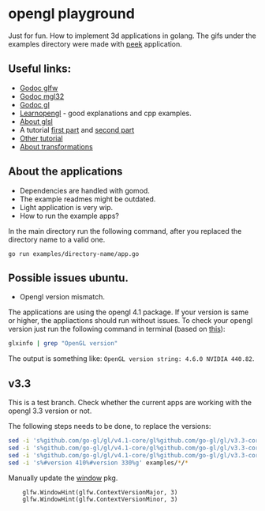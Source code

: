# opengl playground

Just for fun. How to implement 3d applications in golang.
The gifs under the examples directory were made with [peek](https://github.com/phw/peek) application.

## Useful links:

- [Godoc glfw](https://godoc.org/github.com/go-gl/glfw/v3.3/glfw)
- [Godoc mgl32](https://godoc.org/github.com/go-gl/mathgl/mgl32)
- [Godoc gl](https://godoc.org/github.com/go-gl/gl/v4.1-core/gl)
- [Learnopengl](https://learnopengl.com/) - good explanations and cpp examples.
- [About glsl](https://www.khronos.org/opengl/wiki/OpenGL_Shading_Language)
- A tutorial [first part](https://kylewbanks.com/blog/tutorial-opengl-with-golang-part-1-hello-opengl) and [second part](https://kylewbanks.com/blog/tutorial-opengl-with-golang-part-2-drawing-the-game-board)
- [Other tutorial](https://medium.com/@drgomesp/opengl-and-golang-getting-started-abcd3d96f3db)
- [About transformations](http://www.codinglabs.net/article_world_view_projection_matrix.aspx)

## About the applications

- Dependencies are handled with gomod.
- The example readmes might be outdated.
- Light application is very wip.
- How to run the example apps?

In the main directory run the following command, after you replaced the directory name to a valid one.

```
go run examples/directory-name/app.go
```

## Possible issues ubuntu.

- Opengl version mismatch.

The applications are using the opengl 4.1 package. If your version is same or higher, the appliactions should run without issues.
To check your opengl version just run the following command in terminal (based on [this](https://askubuntu.com/questions/47062/what-is-terminal-command-that-can-show-opengl-version)):

```bash
glxinfo | grep "OpenGL version"
```

The output is something like: `OpenGL version string: 4.6.0 NVIDIA 440.82`.


## v3.3

This is a test branch. Check whether the current apps are working with the opengl 3.3 version or not.

The following steps needs to be done, to replace the versions:

```bash
sed -i 's%github.com/go-gl/gl/v4.1-core/gl%github.com/go-gl/gl/v3.3-core/gl%g' examples/*/*.go
sed -i 's%github.com/go-gl/gl/v4.1-core/gl%github.com/go-gl/gl/v3.3-core/gl%g' pkg/*/*.go
sed -i 's%github.com/go-gl/gl/v4.1-core/gl%github.com/go-gl/gl/v3.3-core/gl%g' pkg/primitives/*/*.go
sed -i 's%#version 410%#version 330%g' examples/*/*
```

Manually update the [window](https://github.com/akosgarai/go_opengl_playground/blob/v3.3/pkg/window/window.go#L15-L16) pkg.

```
	glfw.WindowHint(glfw.ContextVersionMajor, 3)
	glfw.WindowHint(glfw.ContextVersionMinor, 3)
```
